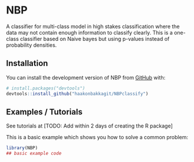 
<!-- README.md is generated from README.Rmd. Please edit that file -->

# NBP

<!-- badges: start -->
<!-- badges: end -->

A classifier for multi-class model in high stakes classification where
the data may not contain enough information to classify clearly. This is
a one-class classifier based on Naive bayes but using p-values instead
of probability densities.

## Installation

You can install the development version of NBP from
[GitHub](https://github.com/) with:

``` r
# install.packages("devtools")
devtools::install_github("haakonbakkagit/NBPclassify")
```

## Examples / Tutorials

See tutorials at \[TODO: Add within 2 days of creating the R package\]

This is a basic example which shows you how to solve a common problem:

``` r
library(NBP)
## basic example code
```
